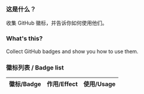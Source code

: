 ### 这是什么？
收集 GitHub 徽标，并告诉你如何使用他们。

### What's this?
Collect GitHub badges and show you how to use them.

### 徽标列表 / Badge list
| 徽标/Badge | 作用/Effect | 使用/Usage |
| --- | --- | --- |
